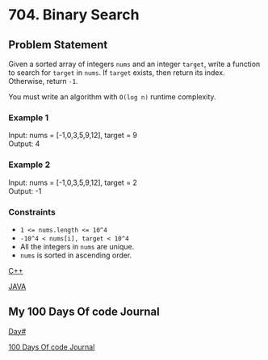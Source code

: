 # 704. Binary Search

## Problem Statement

Given a sorted array of integers `nums` and an integer `target`, write a function to search for `target` in `nums`. If `target` exists, then return its index. Otherwise, return `-1`.

You must write an algorithm with `O(log n)` runtime complexity.

### Example 1

Input: nums = [-1,0,3,5,9,12], target = 9  
Output: 4

### Example 2

Input: nums = [-1,0,3,5,9,12], target = 2  
Output: -1

### Constraints

- `1 <= nums.length <= 10^4`
- `-10^4 < nums[i], target < 10^4`
- All the integers in `nums` are unique.
- `nums` is sorted in ascending order.

[C++]()

[JAVA]()

## My 100 Days Of code Journal

[Day#]() 

[100 Days Of code Journal](https://splashy-zone-afc.notion.site/100-Days-of-Code-Journal-11349fd54d99805f86defe8d1c3b0f78?pvs=4)
